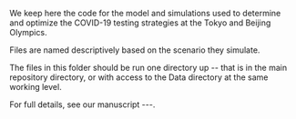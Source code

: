We keep here the code for the model and simulations used to determine and optimize the COVID-19 testing strategies at the Tokyo and Beijing Olympics.

Files are named descriptively based on the scenario they simulate.

The files in this folder should be run one directory up -- that is in the main repository directory, or with access to the Data directory at the same working level.

For full details, see our manuscript ---.
